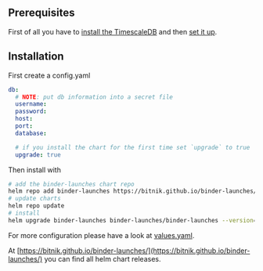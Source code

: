 ## Prerequisites

First of all you have to [install the TimescaleDB](https://docs.timescale.com/latest/getting-started/installation) and
then [set it up](https://docs.timescale.com/latest/getting-started/setup).

## Installation

First create a config.yaml

```yaml
db:
  # NOTE: put db information into a secret file
  username:
  password:
  host:
  port:
  database:

  # if you install the chart for the first time set `upgrade` to true
  upgrade: true
```

Then install with

```bash
# add the binder-launches chart repo
helm repo add binder-launches https://bitnik.github.io/binder-launches/
# update charts
helm repo update
# install
helm upgrade binder-launches binder-launches/binder-launches --version=0.1.4 --install -f config.yaml
```

For more configuration please have a look at [values.yaml](binder-launches/values.yaml).

At [https://bitnik.github.io/binder-launches/](https://bitnik.github.io/binder-launches/) you can find all helm chart releases.

